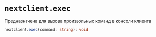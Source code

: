 # `nextclient.exec`

Предназначена для вызова произвольных команд в консоли клиента

```ts title="Сигнатура"
nextclient.exec(command: string): void
```